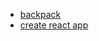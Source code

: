 - [backpack](https://github.com/palmerhq/backpack)
- [create react app](https://github.com/facebookincubator/create-react-app)
